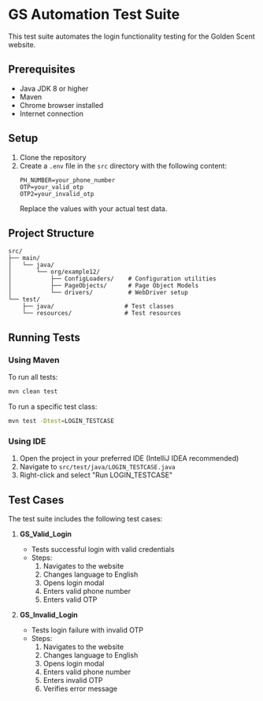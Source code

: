 # GS Automation Test Suite

This test suite automates the login functionality testing for the Golden Scent website.

## Prerequisites

- Java JDK 8 or higher
- Maven
- Chrome browser installed
- Internet connection

## Setup

1. Clone the repository
2. Create a `.env` file in the `src` directory with the following content:
   ```
   PH_NUMBER=your_phone_number
   OTP=your_valid_otp
   OTP2=your_invalid_otp
   ```
   Replace the values with your actual test data.

## Project Structure

```
src/
├── main/
│   └── java/
│       └── org/example12/
│           ├── ConfigLoaders/    # Configuration utilities
│           ├── PageObjects/      # Page Object Models
│           └── drivers/          # WebDriver setup
└── test/
    ├── java/                    # Test classes
    └── resources/               # Test resources
```

## Running Tests

### Using Maven

To run all tests:
```bash
mvn clean test
```

To run a specific test class:
```bash
mvn test -Dtest=LOGIN_TESTCASE
```

### Using IDE

1. Open the project in your preferred IDE (IntelliJ IDEA recommended)
2. Navigate to `src/test/java/LOGIN_TESTCASE.java`
3. Right-click and select "Run LOGIN_TESTCASE"

## Test Cases

The test suite includes the following test cases:

1. **GS_Valid_Login**
   - Tests successful login with valid credentials
   - Steps:
     1. Navigates to the website
     2. Changes language to English
     3. Opens login modal
     4. Enters valid phone number
     5. Enters valid OTP

2. **GS_Invalid_Login**
   - Tests login failure with invalid OTP
   - Steps:
     1. Navigates to the website
     2. Changes language to English
     3. Opens login modal
     4. Enters valid phone number
     5. Enters invalid OTP
     6. Verifies error message

